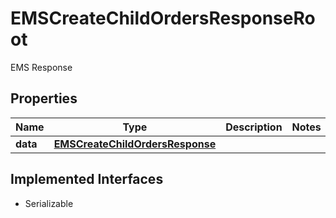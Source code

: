

# EMSCreateChildOrdersResponseRoot

EMS Response

## Properties

Name | Type | Description | Notes
------------ | ------------- | ------------- | -------------
**data** | [**EMSCreateChildOrdersResponse**](EMSCreateChildOrdersResponse.md) |  | 


## Implemented Interfaces

* Serializable


